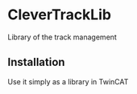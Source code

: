 # CleverTrackLib
Library of the track management

## Installation
Use it simply as a library in TwinCAT
